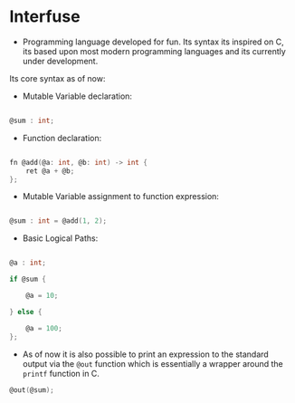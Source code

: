 # Interfuse
- Programming language developed for fun. Its syntax its inspired on C, its based upon most modern programming languages and its currently under development.

Its core syntax as of now:

- Mutable Variable declaration:
```c

@sum : int; 
```

- Function declaration:
```c

fn @add(@a: int, @b: int) -> int {
    ret @a + @b;
};
```

- Mutable Variable assignment to function expression:
```c

@sum : int = @add(1, 2);
```

- Basic Logical Paths:
```c

@a : int;

if @sum {

    @a = 10;

} else {

    @a = 100;
};

```

- As of now it is also possible to print an expression to the standard output via the `@out` function
which is essentially a wrapper around the `printf` function in C.
```c
@out(@sum);
``` 

